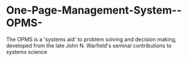 One-Page-Management-System--OPMS-
=================================

The OPMS is a 'systems aid' to problem solving and decision making, developed from the late John N. Warfield's seminal contributions to systems science 
